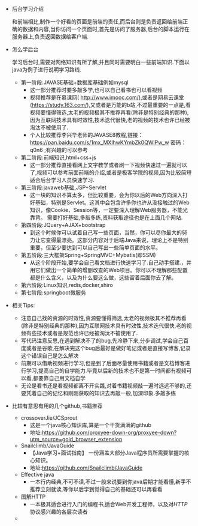 - 后台学习介绍

  和前端相比,制作一个好看的页面是前端的责任,而后台则是负责返回给前端正确的数据和内容,当你访问一个页面时,首先是访问了服务器,后台的脚本运行在服务器上,负责返回数据给客户端.

- 怎么学后台

  学习后台时,需要对网络知识有所了解,并且同时需要明白一些前端知识.下面以java为例子进行说明学习路线.

  - 第一阶段:JAVASE基础+数据库基础例如mysql
    - 这一部分推荐时要多敲多学,也可以自己看书也可以看视频
    - 视频推荐是在慕课网( http://www.imooc.com/),或者是网易云课堂(https://study.163.com/),又或者是万能的b站,不过最重要的一点是,看视频要懂得筛选,太老的视频极其不推荐再看(除非是特别经典的那种),因为互联网技术具有时效性,技术迭代很快,老的视频的技术也许已经被淘汰不被使用了.
    - 个人比较推荐李兴华老师的JAVASE8教程,链接：https://pan.baidu.com/s/1mx_MXlhwKYmbZk0QWlPw_w 密码：q0n6 ;有兴趣的可以参考
  - 第二阶段:前端知识,html+css+js
    - 这一部分推荐直接看网上文字教学或者刷一下视频快速过一遍就可以了,视频可以参考前面前端的介绍,或者是极客学院的视频,因为比较简短适合后台学习人员快速学习.
  - 第三阶段:javaweb基础,JSP+Servlet
    - 这一块的知识不算太多，但比较重要，会为你以后的Web方向深入打好基础，特别是Servlet。这其中会包含许多你也许从没接触过的Web知识，像Cookie、Session等，一定要深入理解Web服务器，不能光靠背。 需要打好基础,多敲多练,资料获取途径也是在上面几个网站.
  - 第四阶段:JQuery+AJAX+bootstrap
    - 到这个时候你可以试着自己写一些页面，当然，你可以尽你最大的努力让它变得最漂亮。这部分内容对于后端Java来说，理论上不是特别重要，但至少要达到可以自己写出一些简单页面的水平。
  - 第五阶段:三大框架Spring+SpringMVC+Mybatis(即SSM)
    - 从这个阶段开始,要学会自己看文档进行快速学习了.自己动手搭建.，并用它们做出一个简单的增删改查的Web项目。你可以不理解那些配置都是什么含义，以及为什么要这么做，这些留着后面你去了解。
  - 第六阶段:Linux知识,redis,docker,shiro
  - 第七阶段:springboot微服务

- 相关Tips:

  - 注意自己找的资源的时效性,资源要懂得筛选,太老的视频极其不推荐再看(除非是特别经典的那种),因为互联网技术具有时效性,技术迭代很快,老的视频有些技术或者是规范也许已经被淘汰不被使用了.
  - 写代码注意反思,在遇到解决不了的bug,先冷静下来,分步调试,学会自己百度或者是谷歌,在解决完这个bug后最好是做好笔记或者是直接写博客,记录这个错误自己是怎么解决
  - 前期可以借助视频进行学习,但是到了后面尽量使用书籍或者是文档博客进行学习,提高自己的自学能力.毕竟以后新的技术也不是第一时间都有视频可以看,都要靠自己用文档自学
  - 无论是看书还是看视频都离不开实践,对着书籍视频敲一遍时远远不够的,还要凭着自己的记忆和刚刚获取的知识去再敲一般,加深印象.多敲多练

- 比较有意思有用的几个github,书籍推荐

  - crossoverJie/JCSprout
    - 这是一个java核心知识库,算是一个干货满满的github
    - 地址:https://github.com/proxyee-down-org/proxyee-down?utm_source=gold_browser_extension
  - Snailclimb/JavaGuide
    - 【Java学习+面试指南】 一份涵盖大部分Java程序员所需要掌握的核心知识。
    - 地址:https://github.com/Snailclimb/JavaGuide
  - Effective java
    - 一本行内经典,不可不读,不过一般来说要到你java后期才能看懂,新手不推荐立刻就读,等你以后学到觉得自己的基础还可以再看看
  - 图解HTTP
    - 一本极其适合进行入门的编程书,适合Web开发工程师，以及对*HTTP*协议感兴趣的各层次读者
  - 
